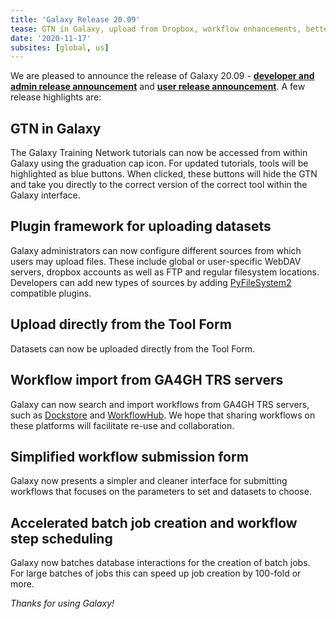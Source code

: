 ```yaml
---
title: 'Galaxy Release 20.09'
tease: GTN in Galaxy, upload from Dropbox, workflow enhancements, better performance!
date: '2020-11-17'
subsites: [global, us]
---
```


We are pleased to announce the release of Galaxy
20.09 - **[developer and admin release announcement](https://docs.galaxyproject.org/en/master/releases/20.09_announce.html)** and **[user release announcement](https://docs.galaxyproject.org/en/master/releases/20.09_announce_user.html)**.
A few release highlights are:

GTN in Galaxy
-------------
The Galaxy Training Network tutorials can now be accessed from within Galaxy
using the graduation cap icon. For updated tutorials, tools will be
highlighted as blue buttons. When clicked, these buttons will hide the GTN and
take you directly to the correct version of the correct tool within the Galaxy
interface.

Plugin framework for uploading datasets
---------------------------------------
Galaxy administrators can now configure different sources
from which users may upload files. These include global or
user-specific WebDAV servers, dropbox accounts as well as
FTP and regular filesystem locations. Developers can add
new types of sources by adding [PyFileSystem2](https://docs.pyfilesystem.org/en/latest/introduction.html)
compatible plugins.

Upload directly from the Tool Form
----------------------------------
Datasets can now be uploaded directly from the Tool Form.

Workflow import from GA4GH TRS servers
--------------------------------------
Galaxy can now search and import workflows from GA4GH TRS servers,
such as [Dockstore](https://dockstore.org/) and [WorkflowHub](https://workflowhub.eu/).
We hope that sharing workflows on these platforms will facilitate re-use and collaboration.

Simplified workflow submission form
-----------------------------------
Galaxy now presents a simpler and cleaner interface for submitting workflows
that focuses on the parameters to set and datasets to choose.

Accelerated batch job creation and workflow step scheduling
-----------------------------------------------------------
Galaxy now batches database interactions for the creation of batch jobs.
For large batches of jobs this can speed up job creation by 100-fold or more.

_Thanks for using Galaxy!_
